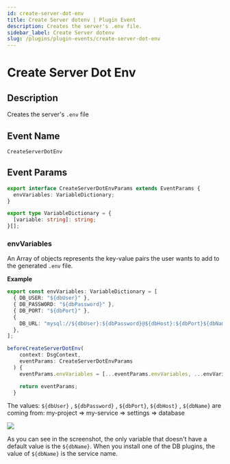 ```yaml
---
id: create-server-dot-env
title: Create Server dotenv | Plugin Event
description: Creates the server's .env file.
sidebar_label: Create Server dotenv
slug: /plugins/plugin-events/create-server-dot-env
---
```


# Create Server Dot Env

## Description

Creates the server's `.env` file

## Event Name

`CreateServerDotEnv`

## Event Params

```ts
export interface CreateServerDotEnvParams extends EventParams {
  envVariables: VariableDictionary;
}
```

```ts
export type VariableDictionary = {
  [variable: string]: string;
}[];
```

### envVariables

An Array of objects represents the key-value pairs the user wants to add to the generated `.env` file.

**Example**

```ts
export const envVariables: VariableDictionary = [
  { DB_USER: "${dbUser}" },
  { DB_PASSWORD: "${dbPassword}" },
  { DB_PORT: "${dbPort}" },
  {
    DB_URL: "mysql://${dbUser}:${dbPassword}@${dbHost}:${dbPort}${dbName}",
  },
];

beforeCreateServerDotEnv(
    context: DsgContext,
    eventParams: CreateServerDotEnvParams
  ) {
    eventParams.envVariables = [...eventParams.envVariables, ...envVariables];

    return eventParams;
  }
```

The values: `${dbUser}` , `${dbPassword}` , `${dbPort}`, `${dbHost}` , `${dbName}` are coming from:
my-project => my-service => settings => database

![](./assets/dbsettings.png)

As you can see in the screenshot, the only variable that doesn't have a default value is the `${dbName}`.
When you install one of the DB plugins, the value of `${dbName}` is the service name.
